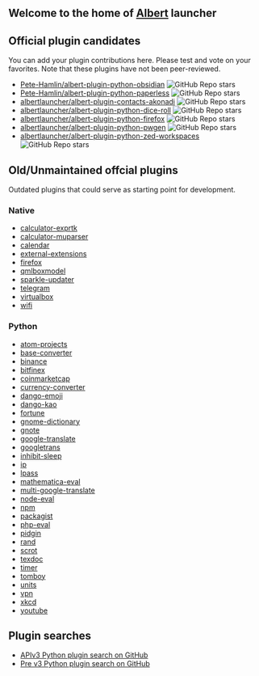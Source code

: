 ## Welcome to the home of [Albert](https://github.com/albertlauncher/albert) launcher

## Official plugin candidates

You can add your plugin contributions here.
Please test and vote on your favorites.
Note that these plugins have not been peer-reviewed.

- [Pete-Hamlin/albert-plugin-python-obsidian](https://github.com/Pete-Hamlin/albert-plugin-python-obsidian) ![GitHub Repo stars](https://img.shields.io/github/stars/Pete-Hamlin/albert-plugin-python-obsidian)
- [Pete-Hamlin/albert-plugin-python-paperless](https://github.com/Pete-Hamlin/albert-plugin-python-paperless) ![GitHub Repo stars](https://img.shields.io/github/stars/Pete-Hamlin/albert-plugin-python-paperless)
- [albertlauncher/albert-plugin-contacts-akonadi](https://github.com/albertlauncher/albert-plugin-contacts-akonadi) ![GitHub Repo stars](https://img.shields.io/github/stars/Pete-Hamlin/albert-plugin-contacts-akonadi)
- [albertlauncher/albert-plugin-python-dice-roll](https://github.com/albertlauncher/albert-plugin-python-dice-roll) ![GitHub Repo stars](https://img.shields.io/github/stars/albertlauncher/albert-plugin-python-dice-roll)
- [albertlauncher/albert-plugin-python-firefox](https://github.com/albertlauncher/albert-plugin-python-firefox) ![GitHub Repo stars](https://img.shields.io/github/stars/albertlauncher/albert-plugin-python-firefox)
- [albertlauncher/albert-plugin-python-pwgen](https://github.com/albertlauncher/albert-plugin-python-pwgen) ![GitHub Repo stars](https://img.shields.io/github/stars/albertlauncher/albert-plugin-python-pwgen)
- [albertlauncher/albert-plugin-python-zed-workspaces](https://github.com/albertlauncher/albert-plugin-python-zed-workspaces) ![GitHub Repo stars](https://img.shields.io/github/stars/albertlauncher/albert-plugin-python-zed-workspaces)

## Old/Unmaintained offcial plugins

Outdated plugins that could serve as starting point for development.

### Native

- [calculator-exprtk](https://github.com/albertlauncher/albert-plugin-calculator-exprtk)
- [calculator-muparser](https://github.com/albertlauncher/albert-plugin-calculator-muparser)
- [calendar](https://github.com/albertlauncher/albert-plugin-calendar)
- [external-extensions](https://github.com/albertlauncher/albert-plugin-external-extensions)
- [firefox](https://github.com/albertlauncher/albert-plugin-firefox)
- [qmlboxmodel](https://github.com/albertlauncher/albert-plugin-qmlboxmodel)
- [sparkle-updater](https://github.com/albertlauncher/albert-plugin-sparkle-updater)
- [telegram](https://github.com/albertlauncher/albert-plugin-telegram)
- [virtualbox](https://github.com/albertlauncher/albert-plugin-virtualbox)
- [wifi](https://github.com/albertlauncher/albert-plugin-wifi)

### Python

- [atom-projects](https://github.com/albertlauncher/albert-plugin-python-atom-projects)
- [base-converter](https://github.com/albertlauncher/albert-plugin-python-base-converter)
- [binance](https://github.com/albertlauncher/albert-plugin-python-binance)
- [bitfinex](https://github.com/albertlauncher/albert-plugin-python-bitfinex)
- [coinmarketcap](https://github.com/albertlauncher/albert-plugin-python-coinmarketcap)
- [currency-converter](https://github.com/albertlauncher/albert-plugin-python-currency-converter)
- [dango-emoji](https://github.com/albertlauncher/albert-plugin-python-dango-emoji)
- [dango-kao](https://github.com/albertlauncher/albert-plugin-python-dango-kao)
- [fortune](https://github.com/albertlauncher/albert-plugin-python-fortune)
- [gnome-dictionary](https://github.com/albertlauncher/albert-plugin-python-gnome-dictionary)
- [gnote](https://github.com/albertlauncher/albert-plugin-python-gnote)
- [google-translate](https://github.com/albertlauncher/albert-plugin-python-google-translate)
- [googletrans](https://github.com/albertlauncher/albert-plugin-python-googletrans)
- [inhibit-sleep](https://github.com/albertlauncher/albert-plugin-python-inhibit-sleep)
- [ip](https://github.com/albertlauncher/albert-plugin-python-ip)
- [lpass](https://github.com/albertlauncher/albert-plugin-python-lpass)
- [mathematica-eval](https://github.com/albertlauncher/albert-plugin-python-mathematica-eval)
- [multi-google-translate](https://github.com/albertlauncher/albert-plugin-python-multi-google-translate)
- [node-eval](https://github.com/albertlauncher/albert-plugin-python-node-eval)
- [npm](https://github.com/albertlauncher/albert-plugin-python-npm)
- [packagist](https://github.com/albertlauncher/albert-plugin-python-packagist)
- [php-eval](https://github.com/albertlauncher/albert-plugin-python-php-eval)
- [pidgin](https://github.com/albertlauncher/albert-plugin-python-pidgin)
- [rand](https://github.com/albertlauncher/albert-plugin-python-rand)
- [scrot](https://github.com/albertlauncher/albert-plugin-python-scrot)
- [texdoc](https://github.com/albertlauncher/albert-plugin-python-texdoc)
- [timer](https://github.com/albertlauncher/albert-plugin-python-timer)
- [tomboy](https://github.com/albertlauncher/albert-plugin-python-tomboy)
- [units](https://github.com/albertlauncher/albert-plugin-python-units)
- [vpn](https://github.com/albertlauncher/albert-plugin-python-vpn)
- [xkcd](https://github.com/albertlauncher/albert-plugin-python-xkcd)
- [youtube](https://github.com/albertlauncher/albert-plugin-python-youtube)

## Plugin searches

* [APIv3 Python plugin search on GitHub](https://github.com/search?q=albert+md_version+%2Fmd_iid.*%3D.*%5B%22%7C%27%5D3%2F+language%3APython+NOT+owner%3Aalbertlauncher&type=code)
* [Pre v3 Python plugin search on GitHub](https://github.com/search?q=%2Ffrom%5Cs*albert%2F+OR+%2Fimport%5Cs*albert%2F+__iid__+OR++%2Fmd_iid.*%3D.*%5B%22%7C%27%5D%2F+NOT+%2Fmd_iid.*%3D.*%5B%22%7C%27%5D3%2F+language%3APython+NOT+owner%3Aalbertlauncher&type=code&p=2)



<!--

**Here are some ideas to get you started:**

🙋‍♀️ A short introduction - what is your organization all about?
🌈 Contribution guidelines - how can the community get involved?
👩‍💻 Useful resources - where can the community find your docs? Is there anything else the community should know?
🍿 Fun facts - what does your team eat for breakfast?
🧙 Remember, you can do mighty things with the power of [Markdown](https://docs.github.com/github/writing-on-github/getting-started-with-writing-and-formatting-on-github/basic-writing-and-formatting-syntax)
-->
